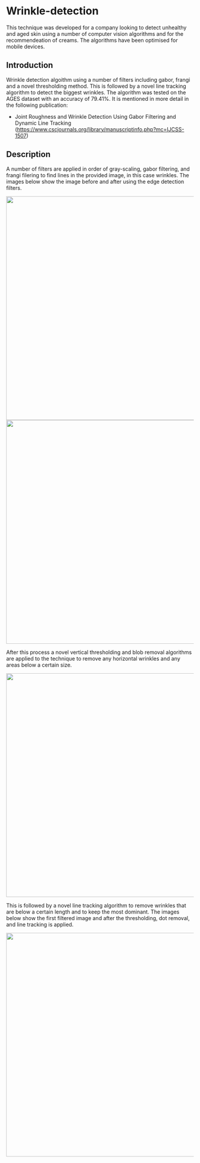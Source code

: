 # Wrinkle-detection
This technique was developed for a company looking to detect unhealthy and aged skin using a number of computer vision algorithms and for the recommendeation of creams. The algorithms have been optimised for mobile devices.

## Introduction
Wrinkle detection algoithm using a number of filters including gabor, frangi and a novel thresholding method. This is followed by a novel line tracking algorithm to detect the biggest wrinkles. The algorithm was tested on the AGES dataset with an accuracy of 79.41%. It is mentioned in more detail in the following publication:

 - Joint Roughness and Wrinkle Detection Using Gabor Filtering and Dynamic Line Tracking (https://www.cscjournals.org/library/manuscriptinfo.php?mc=IJCSS-1507)

## Description
A number of filters are applied in order of gray-scaling, gabor filtering, and frangi filering to find lines in the provided image, in this case wrinkles. The images below show the image before and after using the edge detection filters.

<img src="https://user-images.githubusercontent.com/22525909/229820059-a1e838f2-73cf-4466-81ae-3ad87b3f1650.png" width="600">

<img src="https://user-images.githubusercontent.com/22525909/229819963-279af1a6-50f4-4e7e-bcdf-ce7bba831d31.png" width="600">

After this process a novel vertical thresholding and blob removal algorithms are applied to the technique to remove any horizontal wrinkles and any areas below a certain size.

<img src="https://user-images.githubusercontent.com/22525909/229820723-c1359f54-24c0-4fb5-97cd-99e355990041.png" width="600">

This is followed by a novel line tracking algorithm to remove wrinkles that are below a certain length and to keep the most dominant. The images below show the first filtered image and after the thresholding, dot removal, and line tracking is applied.

<img src="https://user-images.githubusercontent.com/22525909/229821132-5762e2f0-679c-4212-b29c-2f785aa201d6.png" width="600">

